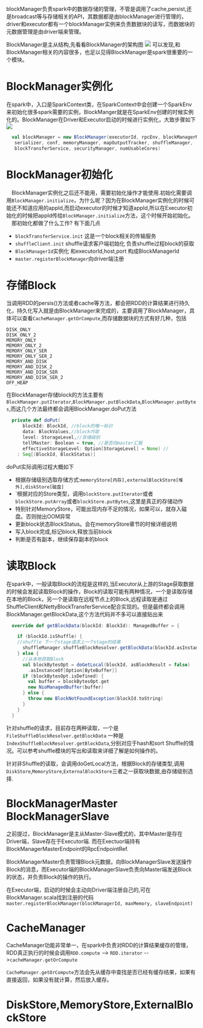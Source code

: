 

blockManager负责spark中的数据存储的管理，不管是调用了cache,persist,还是broadcast等与存储相关的API，其数据都是由blockManager进行管理的，driver和executor都有一个blockManager实例来负责数据块的读写，而数据块的元数据管理是由driver端来管理。

BlockManager是主从结构,先看看BlockManager的架构图
![](https://github.com/ningbingjian1/reading/blob/master/spark-1.6.3%E6%BA%90%E7%A0%81/resources/BlockManager%E6%9E%B6%E6%9E%84%E5%9B%BE.png?raw=true)
可以发现,和BlockManager相关的内容很多，也足以见得BlockManager是spark很重要的一个模块。

# BlockManager实例化
   在spark中，入口是SparkContext类，在SparkContext中会创建一个SparkEnv来初始化很多spark需要的实例，BlockManger就是在SparkEnv创建的时候实例化的。BlockManager在Driver和Executor启动的时候进行实例化，大致步骤如下
   ![](https://github.com/ningbingjian1/reading/blob/master/spark-1.6.3%E6%BA%90%E7%A0%81/resources/BlockManager%E5%AE%9E%E4%BE%8B%E5%8C%96.png?raw=true)
   
   ```scala
     val blockManager = new BlockManager(executorId, rpcEnv, blockManagerMaster,
      serializer, conf, memoryManager, mapOutputTracker, shuffleManager,
      blockTransferService, securityManager, numUsableCores)
   ```

# BlockManager初始化
&emsp;BlockManager实例化之后还不能用，需要初始化操作才能使用.初始化需要调用```BlockManager.initialize```，为什么呢？因为在BlockManager实例化的时候可能还不知道应用的appId,而启动executor的时候才知道appId,所以在Executor初始化的时候把appId传给```BlockManager.initialize```方法，这个时候开始初始化。
&emsp;那初始化都做了什么工作?   有下面几点
* ```blockTransferService.init``` 这是一个block相关的传输服务
* ```shuffleClient.init``` shuffle请求客户端初始化 负责shuffle过程block的获取
* ```BlockManagerId```实例化 和executorId,host,port 构成BlockManagerId
* ```master.registerBlockManager```向driver端注册

# 存储Block
当调用RDD的persis()方法或者cache等方法，都会把RDD的计算结果进行持久化，持久化写入就是由BlockManager来完成的，主要调用了BlockManager，具体可以查看```CacheManager.getOrCompute```,而存储数据块的方式有好几种，包括
```
DISK_ONLY
DISK_ONLY_2
MEMORY_ONLY
MEMORY_ONLY_2
MEMORY_ONLY_SER
MEMORY_ONLY_SER_2
MEMORY_AND_DISK
MEMORY_AND_DISK_2
MEMORY_AND_DISK_SER
MEMORY_AND_DISK_SER_2
OFF_HEAP
```
在BlockManager存储block的方法主要有```BlockManager.putIterator```,```BlockManager.putBlockData```,```BlockManager.putBytes```,而这几个方法最终都会调用BlockManager.doPut方法
```scala
  private def doPut(
      blockId: BlockId, //block的唯一标识
      data: BlockValues,//block内容
      level: StorageLevel,//存储级别
      tellMaster: Boolean = true, //是否向master汇报
      effectiveStorageLevel: Option[StorageLevel] = None) //
    : Seq[(BlockId, BlockStatus)]
```

doPut实际调用过程大概如下
* 根据存储级别选取存储方式:```memoryStore[内存],externalBlockStore[堆外],diskStore[磁盘]```
* `根据对应的Store类型，调用```blockStore.putIterator```或者```blockStore.putArray```或者```blockStore.putBytes```,这里是真正的存储动作
* 特别针对MemoryStore，可能出现内存不足的情况，如果可以，就存入磁盘。否则抛出OOM异常
* 更新block状态BlockStatus。会在memoryStore章节的时候详细说明
* 写入block完成,标记block,释放当前block
* 判断是否有副本，继续保存副本的block

# 读取Block
在spark中，一般读取Block的流程是这样的,当Executor从上游的Stage获取数据的时候会发起读取Block的操作，Block的读取可能有两种情况，一个是读取存储在本地的Block，另一个是读取在远程节点上的Block,远程读取是通过ShuffleClient和NettyBlockTransferService配合实现的。但是最终都会调用BlockManager.getBlockData,这个方法代码并不多可以直接贴出来

```scala
  override def getBlockData(blockId: BlockId): ManagedBuffer = {

    if (blockId.isShuffle) {
    //shuffle 下一个stage请求上一个stage的结果
      shuffleManager.shuffleBlockResolver.getBlockData(blockId.asInstanceOf[ShuffleBlockId])
    } else {
      //从本地获取Block
      val blockBytesOpt = doGetLocal(blockId, asBlockResult = false)
        .asInstanceOf[Option[ByteBuffer]]
      if (blockBytesOpt.isDefined) {
        val buffer = blockBytesOpt.get
        new NioManagedBuffer(buffer)
      } else {
        throw new BlockNotFoundException(blockId.toString)
      }
    }
  }

```
针对shuffle的请求，目前存在两种读取，一个是```FileShuffleBlockResolver.getBlockData```
一种是```IndexShuffleBlockResolver.getBlockData```,分别对应于hash和sort Shuffle的情况。可以参考shuffle模块的写出和读取来详细了解是如何操作的。

针对非Shuffle的读取，会调用doGetLocal方法，根据Block的存储类型,调用```DiskStore```,```MemoryStore```,```ExternalBlockStore```三者之一获取块数据,由存储级别选择.


# BlockManagerMaster BlockManagerSlave
之前提过，BlockManager是主从Master-Slave模式的，其中Master是存在Driver端，Slave存在于Executor端. 而在Exectuor端持有BlockManagerMasterEndpoint的RpcEndpointRef.

BlockManagerMaster负责管理Block元数据，向BlockManagerSlave发送操作Block的消息，而Executor端的BlockManagerSlave负责向Master端发送Block的状态，并负责Block的操作的执行。

在Executor端，启动的时候会主动向Driver端注册自己的,可在BlockManager.scala找到注册的代码
```master.registerBlockManager(blockManagerId, maxMemory, slaveEndpoint)```



# CacheManager
CacheManager功能非常单一，在spark中负责对RDD的计算结果缓存的管理，RDD真正执行的时候会调用```RDD.compute``` --> ```RDD.iterator``` -->```cacheManager.getOrCompute```

```CacheManager.getOrCompute```方法会先从缓存中查找是否已经有缓存结果，如果有直接返回，如果没有就计算，然后放入缓存。


# DiskStore,MemoryStore,ExternalBlockStore














